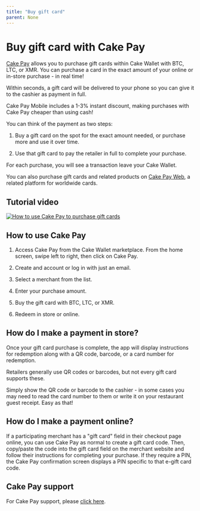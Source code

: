 ```yaml
---
title: "Buy gift card"
parent: None
---
```


# Buy gift card with Cake Pay

[Cake Pay](https://cakepay.com) allows you to purchase gift cards within Cake Wallet with BTC, LTC, or XMR. You can purchase a card in the exact amount of your online or in-store purchase - in real time!

Within seconds, a gift card will be delivered to your phone so you can give it to the cashier as payment in full.

Cake Pay Mobile includes a 1-3% instant discount, making purchases with Cake Pay cheaper than using cash!

You can think of the payment as two steps:

1. Buy a gift card on the spot for the exact amount needed, or purchase more and use it over time.

2. Use that gift card to pay the retailer in full to complete your purchase.

For each purchase, you will see a transaction leave your Cake Wallet.

You can also purchase gift cards and related products on [Cake Pay Web](https://buy.cakepay.com), a related platform for worldwide cards.

## Tutorial video

[![How to use Cake Pay to purchase gift cards](https://img.youtube.com/vi/2Ur7FExvTPM/maxresdefault.jpg)](https://www.youtube.com/watch?v=2Ur7FExvTPM)

## How to use Cake Pay

1. Access Cake Pay from the Cake Wallet marketplace. From the home screen, swipe left to right, then click on Cake Pay.

2. Create and account or log in with just an email.

3. Select a merchant from the list.

4. Enter your purchase amount.

5. Buy the gift card with BTC, LTC, or XMR.

6. Redeem in store or online.

## How do I make a payment in store?

Once your gift card purchase is complete, the app will display instructions for redemption along with a QR code, barcode, or a card number for redemption.

Retailers generally use QR codes or barcodes, but not every gift card supports these.

Simply show the QR code or barcode to the cashier - in some cases you may need to read the card number to them or write it on your restaurant guest receipt. Easy as that!

## How do I make a payment online?

If a participating merchant has a "gift card" field in their checkout page online, you can use Cake Pay as normal to create a gift card code. Then, copy/paste the code into the gift card field on the merchant website and follow their instructions for completing your purchase. If they require a PIN, the Cake Pay confirmation screen displays a PIN specific to that e-gift card code.

## Cake Pay support

For Cake Pay support, please [click here](/docs/cake-pay/cake-pay).
